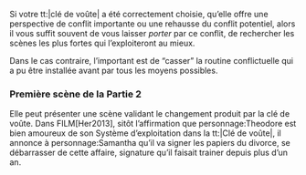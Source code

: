 <!-- Page: #318 Seconde partie du développement -->


Si votre tt:|clé de voûte| a été correctement choisie, qu’elle offre une perspective de conflit importante ou une rehausse du conflit potentiel, alors il vous suffit souvent de vous laisser *porter* par ce conflit, de rechercher les scènes les plus fortes qui l’exploiteront au mieux.

Dans le cas contraire, l’important est de “casser” la routine conflictuelle qui a pu être installée avant par tous les moyens possibles.

### Première scène de la Partie 2

Elle peut présenter une scène validant le changement produit par la clé de voûte. Dans FILM[Her2013], sitôt l’affirmation que personnage:Theodore est bien amoureux de son Système d’exploitation dans la tt:|Clé de voûte|, il annonce à personnage:Samantha qu’il va signer les papiers du divorce, se débarrasser de cette affaire, signature qu’il faisait trainer depuis plus d’un an.